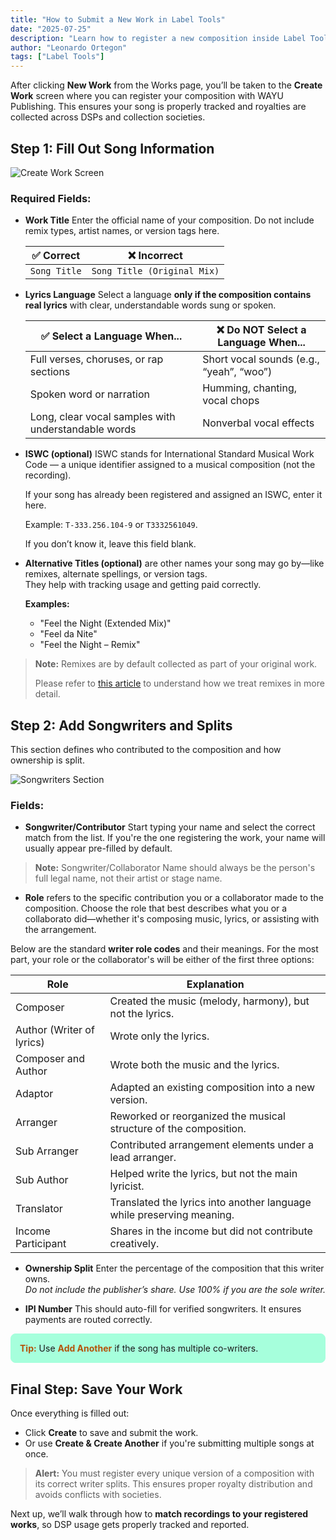 ```yaml
---
title: "How to Submit a New Work in Label Tools"
date: "2025-07-25"
description: "Learn how to register a new composition inside Label Tools, including title details, alternate names, lyric language, and songwriter ownership splits."
author: "Leonardo Ortegon"
tags: ["Label Tools"]
---
```


After clicking **New Work** from the Works page, you’ll be taken to the **Create Work** screen where you can register your composition with WAYU Publishing. This ensures your song is properly tracked and royalties are collected across DSPs and collection societies.

## Step 1: Fill Out Song Information

![Create Work Screen](/images/articles/create-new-work.webp)

### Required Fields:

- **Work Title** Enter the official name of your composition. Do not include remix types, artist names, or version tags here.

  | ✅ Correct            | ❌ Incorrect                          |
  |-----------------------|---------------------------------------|
  | `Song Title`       | `Song Title (Original Mix)`        |
  

- **Lyrics Language** Select a language **only if the composition contains real lyrics** with clear, understandable words sung or spoken.

  | ✅ Select a Language When...                        | ❌ Do NOT Select a Language When...                |
  |----------------------------------------------------|--------------------------------------------------|
  | Full verses, choruses, or rap sections             | Short vocal sounds (e.g., “yeah”, “woo”)         |
  | Spoken word or narration                           | Humming, chanting, vocal chops                   |
  | Long, clear vocal samples with understandable words| Nonverbal vocal effects                          |

- **ISWC (optional)** ISWC stands for International Standard Musical Work Code — a unique identifier assigned to a musical composition (not the recording).  

  If your song has already been registered and assigned an ISWC, enter it here. 

  Example: `T-333.256.104-9` or `T3332561049`.  

  If you don’t know it, leave this field blank.

- **Alternative Titles (optional)** are other names your song may go by—like remixes, alternate spellings, or version tags.  
  They help with tracking usage and getting paid correctly.  

  **Examples:**
  - "Feel the Night (Extended Mix)"
  - "Feel da Nite"
  - "Feel the Night – Remix"

> **Note:** Remixes are by default collected as part of your original work.
>
> Please refer to [this article](../your-remix-policy-article.md) to understand how we treat remixes in more detail.

## Step 2: Add Songwriters and Splits

This section defines who contributed to the composition and how ownership is split.

![Songwriters Section](/images/articles/songwriters.webp)

### Fields:

- **Songwriter/Contributor** Start typing your name and select the correct match from the list. If you're the one registering the work, your name will usually appear pre-filled by default.

> **Note:** Songwriter/Collaborator Name should always be the person's full legal name, not their artist or stage name.

- **Role** refers to the specific contribution you or a collaborator made to the composition. Choose the role that best describes what you or a collaborato did—whether it's composing music, lyrics, or assisting with the arrangement.

Below are the standard **writer role codes** and their meanings. For the most part, your role or the collaborator's will be either of the first three options:

| **Role**                | **Explanation**                                                                 |
|-------------------------|---------------------------------------------------------------------------------|
| Composer                | Created the music (melody, harmony), but not the lyrics.                        |
| Author (Writer of lyrics)| Wrote only the lyrics.                                                         |
| Composer and Author     | Wrote both the music and the lyrics.                                           |
| Adaptor                 | Adapted an existing composition into a new version.                            |
| Arranger                | Reworked or reorganized the musical structure of the composition.              |
| Sub Arranger            | Contributed arrangement elements under a lead arranger.                        |
| Sub Author              | Helped write the lyrics, but not the main lyricist.                            |
| Translator              | Translated the lyrics into another language while preserving meaning.          |
| Income Participant      | Shares in the income but did not contribute creatively.                        |

- **Ownership Split** Enter the percentage of the composition that this writer owns.  
  *Do not include the publisher’s share. Use 100% if you are the sole writer.*

- **IPI Number** This should auto-fill for verified songwriters. It ensures payments are routed correctly.

<div style="background-color:#a6ffdcff; border:1px solid #a6ffdcff; padding:1em; border-radius:8px; margin:1em 0;">
  <strong style="color:#b45309;">Tip:</strong> Use <strong style="color:#b45309;">Add Another</strong> if the song has multiple co-writers.
</div>

## Final Step: Save Your Work

Once everything is filled out:

- Click **Create** to save and submit the work.
- Or use **Create & Create Another** if you're submitting multiple songs at once.

> **Alert:** You must register every unique version of a composition with its correct writer splits. This ensures proper royalty distribution and avoids conflicts with societies.

Next up, we’ll walk through how to **match recordings to your registered works**, so DSP usage gets properly tracked and reported.